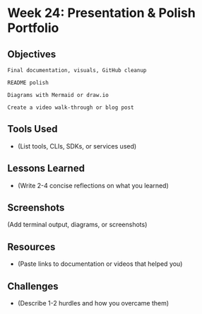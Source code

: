 # Week 24: Presentation & Polish Portfolio

## Objectives
    Final documentation, visuals, GitHub cleanup

    README polish

    Diagrams with Mermaid or draw.io

    Create a video walk-through or blog post

## Tools Used
- (List tools, CLIs, SDKs, or services used)

## Lessons Learned
- (Write 2-4 concise reflections on what you learned)

## Screenshots
(Add terminal output, diagrams, or screenshots)

## Resources
- (Paste links to documentation or videos that helped you)

## Challenges
- (Describe 1-2 hurdles and how you overcame them)

